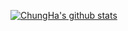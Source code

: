 [![ChungHa's github stats](https://github-readme-stats.vercel.app/api?username=ChungHaLee&show_icons=true&theme={theme})](https://github.com/ChungHaLee/github-readme-stats)
